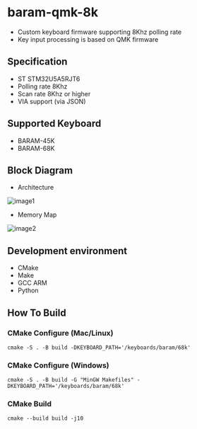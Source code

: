 # baram-qmk-8k
- Custom keyboard firmware supporting 8Khz polling rate
- Key input processing is based on QMK firmware

## Specification
- ST STM32U5A5RJT6
- Polling rate 8Khz
- Scan rate 8Khz or higher
- VIA support (via JSON)

## Supported Keyboard
- BARAM-45K
- BARAM-68K

## Block Diagram
- Architecture

![image1](https://github.com/chcbaram/baram-qmk-8k/assets/5537436/ed6a02b7-92d9-49c4-958b-8beb2d3d48de)

- Memory Map

![image2](https://github.com/chcbaram/baram-qmk-8k/assets/5537436/4f19f183-4d41-49b0-bcf0-57e988811bd5)


## Development environment
- CMake
- Make
- GCC ARM
- Python


## How To Build
### CMake Configure (Mac/Linux)
```
cmake -S . -B build -DKEYBOARD_PATH='/keyboards/baram/68k'
```

### CMake Configure (Windows)
```
cmake -S . -B build -G "MinGW Makefiles" -DKEYBOARD_PATH='/keyboards/baram/68k'
```

### CMake Build
```
cmake --build build -j10
```


